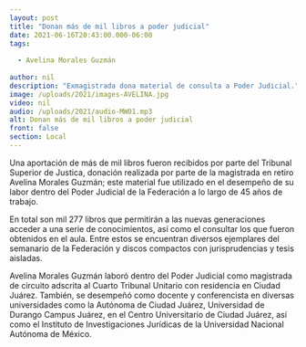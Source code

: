 ```yaml
---
layout: post
title: "Donan más de mil libros a poder judicial"
date: 2021-06-16T20:43:00.000-06:00
tags:
  
  - Avelina Morales Guzmán
  
author: nil
description: "Exmagistrada dona material de consulta a Poder Judicial."
image: /uploads/2021/images-AVELINA.jpg
video: nil
audio: /uploads/2021/audio-MW01.mp3
alt: Donan más de mil libros a poder judicial
front: false
section: Local
---
```


Una aportación de más de mil libros fueron recibidos por parte del Tribunal Superior de Justica, donación realizada por parte de la magistrada en retiro Avelina Morales Guzmán; este material fue utilizado en el desempeño de su labor dentro del Poder Judicial de la Federación a lo largo de 45 años de trabajo.

En total son mil 277 libros que permitirán a las nuevas generaciones acceder a una serie de conocimientos, así como el consultar los que fueron obtenidos en el aula. Entre estos se encuentran diversos ejemplares del semanario de la Federación y discos compactos con jurisprudencias y tesis aisladas.

Avelina Morales Guzmán laboró dentro del Poder Judicial como magistrada de  circuito  adscrita  al  Cuarto  Tribunal Unitario  con  residencia  en  Ciudad  Juárez. También, se desempeñó como docente y conferencista en diversas universidades como  la Autónoma de Ciudad Juárez, Universidad de Durango Campus Juárez, en el Centro Universitario de Ciudad Juárez, así como el Instituto  de  Investigaciones Jurídicas  de la Universidad Nacional Autónoma de México.  

